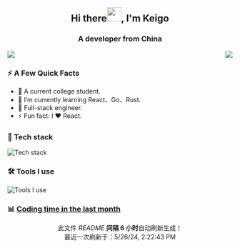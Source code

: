 
<h2 align="center">Hi there<img src="https://cdn.jsdelivr.net/gh/dmego/images/img/Hi.gif" height="32" />, I'm Keigo </h2>
<h3 align="center">A developer from China</h3>
<div style="display: flex; justify-content: space-between;">
<a href="#stats" align="center">
  <picture>
    <source 
      srcset="https://github-readme-stats.vercel.app/api?username=SliverKeigo&count_private=true&show_icons=true&include_all_commits=true&show_owner=true&theme=github_dark&hide_border=true&bg_color=00000000"
      media="(prefers-color-scheme: dark)"
    />
    <source
      srcset="https://github-readme-stats.vercel.app/api?username=SliverKeigo&count_private=true&show_icons=true&include_all_commits=true&show_owner=true&theme=default&hide_border=true&bg_color=00000000"
      media="(prefers-color-scheme: light), (prefers-color-scheme: no-preference)"
    />
    <img src="https://github-readme-stats.vercel.app/api?username=SliverKeigo&count_private=true&show_icons=true&include_all_commits=true&show_owner=true&theme=transparent" />
  </picture>
</a>

<a href="#stats" align="center">
  <picture>
    <source 
      srcset="https://github-readme-streak-stats.herokuapp.com?user=SliverKeigo&theme=transparent&hide_border=true"
      media="(prefers-color-scheme: dark)"
    />
    <source
      srcset="https://github-readme-streak-stats.herokuapp.com?user=SliverKeigo&theme=transparent&hide_border=true"
      media="(prefers-color-scheme: light), (prefers-color-scheme: no-preference)"
    />
    <img src="https://github-readme-streak-stats.herokuapp.com?user=SliverKeigo&theme=transparent&hide_border=true" />
  </picture>
</a>
</div>

### ⚡️ A Few Quick Facts
<ul>
    <li> 🧸 A current college student.</li>
    <li> 🌱 I’m currently learning React、Go、Rust.</li>
    <li> 👜 Full-stack engineer.</li>
    <li> ⚡ Fun fact: I ❤️ React.</li>
</ul>


### 🔭 Tech stack

![Tech stack](https://skillicons.dev/icons?i=java,typescript,golang,vue,redis,python,tailwind,js,html,mysql,md)

### 🛠 Tools I use

![Tools I use](https://skillicons.dev/icons?i=vscode,idea,vercel,cloudflare,git,github,discord,postman)


### :bar_chart: [Coding time in the last month](https://github.com/muety/wakapi)
<!--START_SECTION:waka-->




<!--END_SECTION:waka-->



<p align="center">此文件 <i>README</i> <b>间隔 6 小时</b>自动刷新生成！
</br>
最近一次刷新于：5/26/24, 2:22:43 PM
</p>
  

